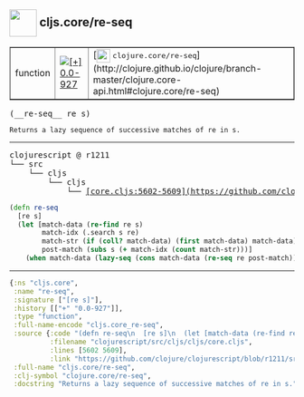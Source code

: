 ## <img width="48px" valign="middle" src="http://i.imgur.com/Hi20huC.png"> cljs.core/re-seq

 <table border="1">
<tr>
<td>function</td>
<td><a href="https://github.com/cljsinfo/api-refs/tree/0.0-927"><img valign="middle" alt="[+] 0.0-927" src="https://img.shields.io/badge/+-0.0--927-lightgrey.svg"></a> </td>
<td>
[<img height="24px" valign="middle" src="http://i.imgur.com/1GjPKvB.png"> <samp>clojure.core/re-seq</samp>](http://clojure.github.io/clojure/branch-master/clojure.core-api.html#clojure.core/re-seq)
</td>
</tr>
</table>

 <samp>
(__re-seq__ re s)<br>
</samp>

```
Returns a lazy sequence of successive matches of re in s.
```

---

 <pre>
clojurescript @ r1211
└── src
    └── cljs
        └── cljs
            └── <ins>[core.cljs:5602-5609](https://github.com/clojure/clojurescript/blob/r1211/src/cljs/cljs/core.cljs#L5602-L5609)</ins>
</pre>

```clj
(defn re-seq
  [re s]
  (let [match-data (re-find re s)
        match-idx (.search s re)
        match-str (if (coll? match-data) (first match-data) match-data)
        post-match (subs s (+ match-idx (count match-str)))]
    (when match-data (lazy-seq (cons match-data (re-seq re post-match))))))
```


---

```clj
{:ns "cljs.core",
 :name "re-seq",
 :signature ["[re s]"],
 :history [["+" "0.0-927"]],
 :type "function",
 :full-name-encode "cljs.core_re-seq",
 :source {:code "(defn re-seq\n  [re s]\n  (let [match-data (re-find re s)\n        match-idx (.search s re)\n        match-str (if (coll? match-data) (first match-data) match-data)\n        post-match (subs s (+ match-idx (count match-str)))]\n    (when match-data (lazy-seq (cons match-data (re-seq re post-match))))))",
          :filename "clojurescript/src/cljs/cljs/core.cljs",
          :lines [5602 5609],
          :link "https://github.com/clojure/clojurescript/blob/r1211/src/cljs/cljs/core.cljs#L5602-L5609"},
 :full-name "cljs.core/re-seq",
 :clj-symbol "clojure.core/re-seq",
 :docstring "Returns a lazy sequence of successive matches of re in s."}

```
